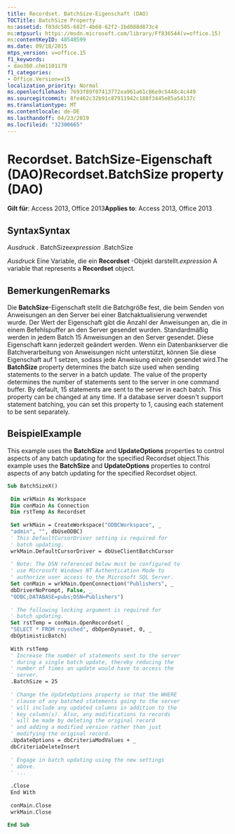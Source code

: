 ```yaml
---
title: Recordset. BatchSize-Eigenschaft (DAO)
TOCTitle: BatchSize Property
ms:assetid: f03dc505-682f-4b60-62f2-1bd088d873c4
ms:mtpsurl: https://msdn.microsoft.com/library/Ff836544(v=office.15)
ms:contentKeyID: 48548599
ms.date: 09/18/2015
mtps_version: v=office.15
f1_keywords:
- dao360.chm1101179
f1_categories:
- Office.Version=v15
localization_priority: Normal
ms.openlocfilehash: 7693f89f07413772ea961a61c86e9c5448c4c449
ms.sourcegitcommit: 8fe462c32b91c87911942c188f3445e85a54137c
ms.translationtype: MT
ms.contentlocale: de-DE
ms.lasthandoff: 04/23/2019
ms.locfileid: "32300665"
---
```

# <a name="recordsetbatchsize-property-dao"></a><span data-ttu-id="8a208-102">Recordset. BatchSize-Eigenschaft (DAO)</span><span class="sxs-lookup"><span data-stu-id="8a208-102">Recordset.BatchSize property (DAO)</span></span>


<span data-ttu-id="8a208-103">**Gilt für**: Access 2013, Office 2013</span><span class="sxs-lookup"><span data-stu-id="8a208-103">**Applies to**: Access 2013, Office 2013</span></span>

## <a name="syntax"></a><span data-ttu-id="8a208-104">Syntax</span><span class="sxs-lookup"><span data-stu-id="8a208-104">Syntax</span></span>

<span data-ttu-id="8a208-105">*Ausdruck* . BatchSize</span><span class="sxs-lookup"><span data-stu-id="8a208-105">*expression* .BatchSize</span></span>

<span data-ttu-id="8a208-106">*Ausdruck* Eine Variable, die ein **Recordset** -Objekt darstellt.</span><span class="sxs-lookup"><span data-stu-id="8a208-106">*expression* A variable that represents a **Recordset** object.</span></span>

## <a name="remarks"></a><span data-ttu-id="8a208-107">Bemerkungen</span><span class="sxs-lookup"><span data-stu-id="8a208-107">Remarks</span></span>

<span data-ttu-id="8a208-p101">Die **BatchSize**-Eigenschaft stellt die Batchgröße fest, die beim Senden von Anweisungen an den Server bei einer Batchaktualisierung verwendet wurde. Der Wert der Eigenschaft gibt die Anzahl der Anweisungen an, die in einem Befehlspuffer an den Server gesendet wurden. Standardmäßig werden in jedem Batch 15 Anweisungen an den Server gesendet. Diese Eigenschaft kann jederzeit geändert werden. Wenn ein Datenbankserver die Batchverarbeitung von Anweisungen nicht unterstützt, können Sie diese Eigenschaft auf 1 setzen, sodass jede Anweisung einzeln gesendet wird.</span><span class="sxs-lookup"><span data-stu-id="8a208-p101">The **BatchSize** property determines the batch size used when sending statements to the server in a batch update. The value of the property determines the number of statements sent to the server in one command buffer. By default, 15 statements are sent to the server in each batch. This property can be changed at any time. If a database server doesn't support statement batching, you can set this property to 1, causing each statement to be sent separately.</span></span>

## <a name="example"></a><span data-ttu-id="8a208-113">Beispiel</span><span class="sxs-lookup"><span data-stu-id="8a208-113">Example</span></span>

<span data-ttu-id="8a208-114">This example uses the **BatchSize** and **UpdateOptions** properties to control aspects of any batch updating for the specified Recordset object.</span><span class="sxs-lookup"><span data-stu-id="8a208-114">This example uses the **BatchSize** and **UpdateOptions** properties to control aspects of any batch updating for the specified Recordset object.</span></span>

```vb 
Sub BatchSizeX() 
 
 Dim wrkMain As Workspace 
 Dim conMain As Connection 
 Dim rstTemp As Recordset 
 
 Set wrkMain = CreateWorkspace("ODBCWorkspace", _ 
 "admin", "", dbUseODBC) 
 ' This DefaultCursorDriver setting is required for 
 ' batch updating. 
 wrkMain.DefaultCursorDriver = dbUseClientBatchCursor 
 
 ' Note: The DSN referenced below must be configured to 
 ' use Microsoft Windows NT Authentication Mode to 
 ' authorize user access to the Microsoft SQL Server. 
 Set conMain = wrkMain.OpenConnection("Publishers", _ 
 dbDriverNoPrompt, False, _ 
 "ODBC;DATABASE=pubs;DSN=Publishers") 
 
 ' The following locking argument is required for 
 ' batch updating. 
 Set rstTemp = conMain.OpenRecordset( _ 
 "SELECT * FROM roysched", dbOpenDynaset, 0, _ 
 dbOptimisticBatch) 
 
 With rstTemp 
 ' Increase the number of statements sent to the server 
 ' during a single batch update, thereby reducing the 
 ' number of times an update would have to access the 
 ' server. 
 .BatchSize = 25 
 
 ' Change the UpdateOptions property so that the WHERE 
 ' clause of any batched statements going to the server 
 ' will include any updated columns in addition to the 
 ' key column(s). Also, any modifications to records 
 ' will be made by deleting the original record 
 ' and adding a modified version rather than just 
 ' modifying the original record. 
 .UpdateOptions = dbCriteriaModValues + _ 
 dbCriteriaDeleteInsert 
 
 ' Engage in batch updating using the new settings 
 ' above. 
 ' ... 
 
 .Close 
 End With 
 
 conMain.Close 
 wrkMain.Close 
 
End Sub 
 
```

